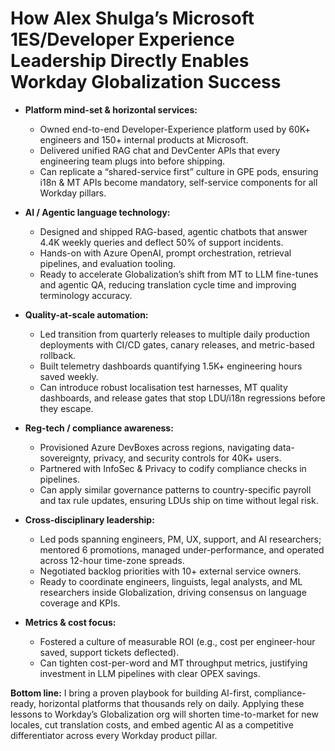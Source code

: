 # How Alex Shulga’s Microsoft 1ES/Developer Experience Leadership Directly Enables Workday Globalization Success

- **Platform mind-set & horizontal services:**
  - Owned end-to-end Developer-Experience platform used by 60K+ engineers and 150+ internal products at Microsoft.
  - Delivered unified RAG chat and DevCenter APIs that every engineering team plugs into before shipping.
  - Can replicate a “shared-service first” culture in GPE pods, ensuring i18n & MT APIs become mandatory, self-service components for all Workday pillars.

- **AI / Agentic language technology:**
  - Designed and shipped RAG-based, agentic chatbots that answer 4.4K weekly queries and deflect 50% of support incidents.
  - Hands-on with Azure OpenAI, prompt orchestration, retrieval pipelines, and evaluation tooling.
  - Ready to accelerate Globalization’s shift from MT to LLM fine-tunes and agentic QA, reducing translation cycle time and improving terminology accuracy.

- **Quality-at-scale automation:**
  - Led transition from quarterly releases to multiple daily production deployments with CI/CD gates, canary releases, and metric-based rollback.
  - Built telemetry dashboards quantifying 1.5K+ engineering hours saved weekly.
  - Can introduce robust localisation test harnesses, MT quality dashboards, and release gates that stop LDU/i18n regressions before they escape.

- **Reg-tech / compliance awareness:**
  - Provisioned Azure DevBoxes across regions, navigating data-sovereignty, privacy, and security controls for 40K+ users.
  - Partnered with InfoSec & Privacy to codify compliance checks in pipelines.
  - Can apply similar governance patterns to country-specific payroll and tax rule updates, ensuring LDUs ship on time without legal risk.

- **Cross-disciplinary leadership:**
  - Led pods spanning engineers, PM, UX, support, and AI researchers; mentored 6 promotions, managed under-performance, and operated across 12-hour time-zone spreads.
  - Negotiated backlog priorities with 10+ external service owners.
  - Ready to coordinate engineers, linguists, legal analysts, and ML researchers inside Globalization, driving consensus on language coverage and KPIs.

- **Metrics & cost focus:**
  - Fostered a culture of measurable ROI (e.g., cost per engineer-hour saved, support tickets deflected).
  - Can tighten cost-per-word and MT throughput metrics, justifying investment in LLM pipelines with clear OPEX savings.

**Bottom line:**
I bring a proven playbook for building AI-first, compliance-ready, horizontal platforms that thousands rely on daily. Applying these lessons to Workday’s Globalization org will shorten time-to-market for new locales, cut translation costs, and embed agentic AI as a competitive differentiator across every Workday product pillar.
